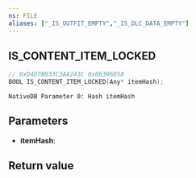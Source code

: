 ```yaml
---
ns: FILE
aliases: ["_IS_OUTFIT_EMPTY","_IS_DLC_DATA_EMPTY"]
---
```

## IS_CONTENT_ITEM_LOCKED

```c
// 0xD4D7B033C3AA243C 0x06396058
BOOL IS_CONTENT_ITEM_LOCKED(Any* itemHash);
```

```
NativeDB Parameter 0: Hash itemHash
```

## Parameters
* **itemHash**: 

## Return value
